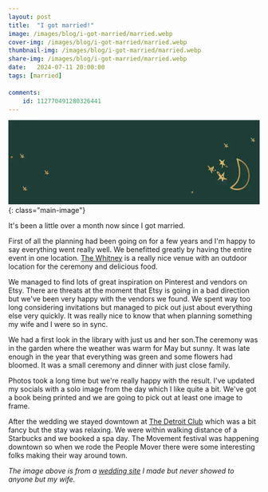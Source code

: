 ```yaml
---
layout: post
title:  "I got married!"
image: /images/blog/i-got-married/married.webp
cover-img: /images/blog/i-got-married/married.webp
thumbnail-img: /images/blog/i-got-married/married.webp
share-img: /images/blog/i-got-married/married.webp
date:   2024-07-11 20:00:00
tags: [married]

comments:
    id: 112770491280326441 
---
```


![main-image]{: class="main-image"}

It's been a little over a month now since I got married.

<!--more-->

First of all the planning had been going on for a few years and I'm happy to say everything went really well. We benefitted greatly by having the entire event in one location. [The Whitney] is a really nice venue with an outdoor location for the ceremony and delicious food.

We managed to find lots of great inspiration on Pinterest and vendors on Etsy. There are threats at the moment that Etsy is going in a bad direction but we've been very happy with the vendors we found. We spent way too long considering invitations but managed to pick out just about everything else very quickly. It was really nice to know that when planning something my wife and I were so in sync.

We had a first look in the library with just us and her son.The ceremony was in the garden where the weather was warm for May but sunny. It was late enough in the year that everything was green and some flowers had bloomed. It was a small ceremony and dinner with just close family.

Photos took a long time but we're really happy with the result. I've updated my socials with a solo image from the day which I like quite a bit. We've got a book being printed and we are going to pick out at least one image to frame.

After the wedding we stayed downtown at [The Detroit Club] which was a bit fancy but the stay was relaxing. We were within walking distance of a Starbucks and we booked a spa day. The Movement festival was happening downtown so when we rode the People Mover there were some interesting folks making their way around town. 

*The image above is from a [wedding site] I made but never showed to anyone but my wife.*

[wedding site]:  https://leahandchristopherhimes.com
[main-image]: /images/blog/i-got-married/married.webp "Married" 
[The Whitney]: https://www.thewhitney.com/
[The Detroit Club]: https://www.thedetroitclub.com/